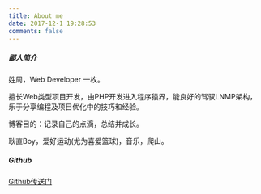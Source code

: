 ```yaml
---
title: About me
date: 2017-12-1 19:28:53
comments: false
---
```

##### 鄙人简介 #####
姓周，Web Developer 一枚。

擅长Web类型项目开发，由PHP开发进入程序猿界，能良好的驾驭LNMP架构，乐于分享编程及项目优化中的技巧和经验。

博客目的：记录自己的点滴，总结并成长。

耿直Boy，爱好运动(尤为喜爱篮球)，音乐，爬山。

##### Github #####
[Github传送门](https://github.com/webzh)
